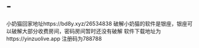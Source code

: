 # -
小奶猫回家地址https://bd8y.xyz/26534838
破解小奶猫的软件是银座，银座可以破解大部分收费房间，密码房间暂时还没有破解
软件下载地址为https://yinzuolive.app   注册码为788788
